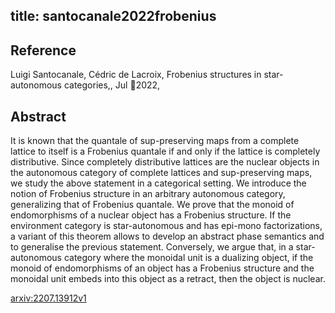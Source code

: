 title: santocanale2022frobenius
---


## Reference

Luigi Santocanale, Cédric de Lacroix, Frobenius structures in star-autonomous categories,, Jul 2022,

## Abstract 
It is known that the quantale of sup-preserving maps from a complete lattice to itself is a Frobenius quantale if and only if the lattice is completely distributive. Since completely distributive lattices are the nuclear objects in the autonomous category of complete lattices and sup-preserving maps, we study the above statement in a categorical setting. We introduce the notion of Frobenius structure in an arbitrary autonomous category, generalizing that of Frobenius quantale. We prove that the monoid of endomorphisms of a nuclear object has a Frobenius structure. If the environment category is star-autonomous and has epi-mono factorizations, a variant of this theorem allows to develop an abstract phase semantics and to generalise the previous statement. Conversely, we argue that, in a star-autonomous category where the monoidal unit is a dualizing object, if the monoid of endomorphisms of an object has a Frobenius structure and the monoidal unit embeds into this object as a retract, then the object is nuclear.
    

[arxiv:2207.13912v1](https://arxiv.org/abs/2207.13912v1)


